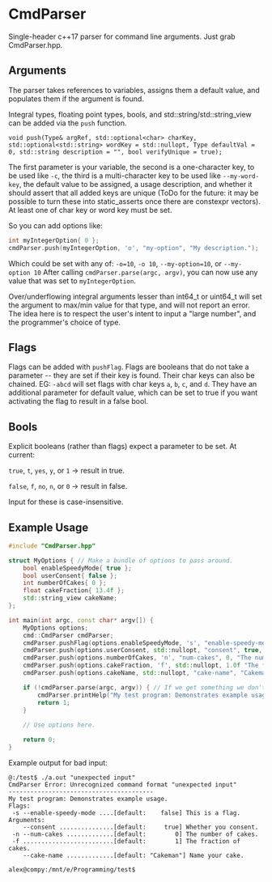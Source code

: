 # CmdParser

Single-header c++17 parser for command line arguments. Just grab CmdParser.hpp.

## Arguments
The parser takes references to variables, assigns them a default value, and populates them if the argument is found.

Integral types, floating point types, bools, and std::string/std::string_view can be added via the `push` function.

`void push(Type& argRef, std::optional<char> charKey, std::optional<std::string> wordKey = std::nullopt, Type defaultVal = 0, std::string description = "", bool verifyUnique = true);`

The first parameter is your variable, the second is a one-character key, to be used like `-c`, the third is a multi-character key to be used like `--my-word-key`, the default value to be assigned, a usage description, and whether it should assert that all added keys are unique (ToDo for the future: it may be possible to turn these into static_asserts once there are constexpr vectors). At least one of char key or word key must be set.

So you can add options like:
```c++
int myIntegerOption{ 0 };
cmdParser.push(myIntegerOption, 'o', "my-option", "My description.");
```
Which could be set with any of:
`-o=10`, `-o 10`, `--my-option=10`, or `--my-option 10`
After calling `cmdParser.parse(argc, argv)`, you can now use any value that was set to `myIntegerOption`.

Over/underflowing integral arguments lesser than int64_t or uint64_t will set the argument to max/min value for that type, and will not report an error. The idea here is to respect the user's intent to input a "large number", and the programmer's choice of type.

## Flags
Flags can be added with `pushFlag`. Flags are booleans that do not take a parameter -- they are set if their key is found. Their char keys can also be chained. EG: `-abcd` will set flags with char keys `a`, `b`, `c`, and `d`. They have an additional parameter for default value, which can be set to true if you want activating the flag to result in a false bool.

## Bools
Explicit booleans (rather than flags) expect a parameter to be set. At current:

`true`, `t`, `yes`, `y`, or `1` -> result in true.

`false`, `f`, `no`, `n`, or `0` -> result in false.

Input for these is case-insensitive.

## Example Usage
```c++
#include "CmdParser.hpp"

struct MyOptions { // Make a bundle of options to pass around.
    bool enableSpeedyMode{ true };
    bool userConsent{ false };
    int numberOfCakes{ 0 };
    float cakeFraction{ 13.4f };
    std::string_view cakeName;
};

int main(int argc, const char* argv[]) {
    MyOptions options;
    cmd::CmdParser cmdParser;
    cmdParser.pushFlag(options.enableSpeedyMode, 's', "enable-speedy-mode", false, "This is a flag.");
    cmdParser.push(options.userConsent, std::nullopt, "consent", true, "Whether you consent.");
    cmdParser.push(options.numberOfCakes, 'n', "num-cakes", 0, "The number of cakes.");
    cmdParser.push(options.cakeFraction, 'f', std::nullopt, 1.0f "The fraction of cakes.");
    cmdParser.push(options.cakeName, std::nullopt, "cake-name", "Cakeman", "Name your cake.");

    if (!cmdParser.parse(argc, argv)) { // If we get something we don't expect, print help.
        cmdParser.printHelp("My test program: Demonstrates example usage.");
        return 1;
    }
    
    // Use options here.

    return 0;
}

```
Example output for bad input:
```
@:/test$ ./a.out "unexpected input"
CmdParser Error: Unrecognized command format "unexpected input"
----------------------------------------
My test program: Demonstrates example usage.
Flags:
 -s --enable-speedy-mode ....[default:    false] This is a flag.
Arguments:
    --consent ...............[default:     true] Whether you consent.
 -n --num-cakes .............[default:        0] The number of cakes.
 -f .........................[default:        1] The fraction of cakes.
    --cake-name .............[default: "Cakeman"] Name your cake.

alex@compy:/mnt/e/Programming/test$

```
